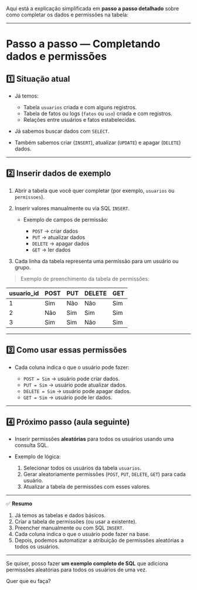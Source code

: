 Aqui está a explicação simplificada em **passo a passo detalhado** sobre como completar os dados e permissões na tabela:

---

# Passo a passo — Completando dados e permissões

## 1️⃣ Situação atual

* Já temos:

  * Tabela `usuarios` criada e com alguns registros.
  * Tabela de fatos ou logs (`fatos` ou `uso`) criada e com registros.
  * Relações entre usuários e fatos estabelecidas.
* Já sabemos buscar dados com `SELECT`.
* Também sabemos criar (`INSERT`), atualizar (`UPDATE`) e apagar (`DELETE`) dados.

---

## 2️⃣ Inserir dados de exemplo

1. Abrir a tabela que você quer completar (por exemplo, `usuarios` ou `permissoes`).
2. Inserir valores manualmente ou via SQL `INSERT`.

   * Exemplo de campos de permissão:

     * `POST` → criar dados
     * `PUT` → atualizar dados
     * `DELETE` → apagar dados
     * `GET` → ler dados
3. Cada linha da tabela representa uma permissão para um usuário ou grupo.

> Exemplo de preenchimento da tabela de permissões:

| usuario\_id | POST | PUT | DELETE | GET |
| ----------- | ---- | --- | ------ | --- |
| 1           | Sim  | Não | Não    | Sim |
| 2           | Não  | Sim | Sim    | Sim |
| 3           | Sim  | Sim | Não    | Sim |

---

## 3️⃣ Como usar essas permissões

* Cada coluna indica o que o usuário pode fazer:

  * `POST = Sim` → usuário pode criar dados.
  * `PUT = Sim` → usuário pode atualizar dados.
  * `DELETE = Sim` → usuário pode apagar dados.
  * `GET = Sim` → usuário pode ler dados.

---

## 4️⃣ Próximo passo (aula seguinte)

* Inserir permissões **aleatórias** para todos os usuários usando uma consulta SQL.
* Exemplo de lógica:

  1. Selecionar todos os usuários da tabela `usuarios`.
  2. Gerar aleatoriamente permissões (`POST`, `PUT`, `DELETE`, `GET`) para cada usuário.
  3. Atualizar a tabela de permissões com esses valores.

---

✅ **Resumo**

1. Já temos as tabelas e dados básicos.
2. Criar a tabela de permissões (ou usar a existente).
3. Preencher manualmente ou com SQL `INSERT`.
4. Cada coluna indica o que o usuário pode fazer na base.
5. Depois, podemos automatizar a atribuição de permissões aleatórias a todos os usuários.

---

Se quiser, posso fazer **um exemplo completo de SQL** que adiciona permissões aleatórias para todos os usuários de uma vez.

Quer que eu faça?
